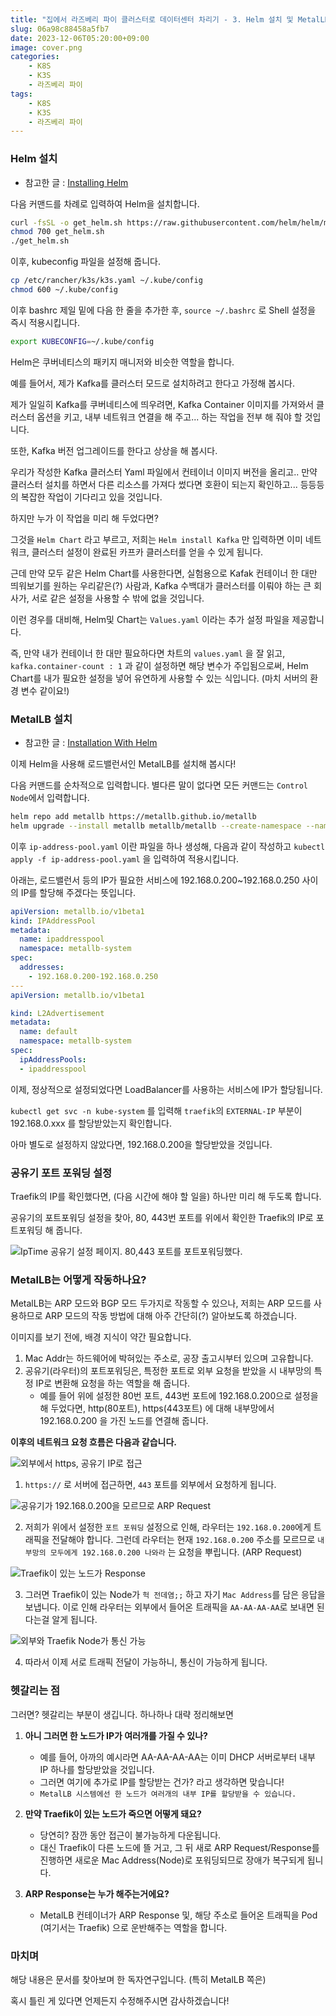 ```yaml
---
title: "집에서 라즈베리 파이 클러스터로 데이터센터 차리기 - 3. Helm 설치 및 MetalLB로 로드 밸런서 설정하기"
slug: 06a98c88458a5fb7
date: 2023-12-06T05:20:00+09:00
image: cover.png
categories:
    - K8S
    - K3S
    - 라즈베리 파이
tags:
    - K8S
    - K3S
    - 라즈베리 파이
---
```


### Helm 설치

- 참고한 글 : [Installing Helm](https://helm.sh/docs/intro/install/)

다음 커맨드를 차례로 입력하여 Helm을 설치합니다.

```sh
curl -fsSL -o get_helm.sh https://raw.githubusercontent.com/helm/helm/main/scripts/get-helm-3
chmod 700 get_helm.sh
./get_helm.sh
```

이후, kubeconfig 파일을 설정해 줍니다.

```sh
cp /etc/rancher/k3s/k3s.yaml ~/.kube/config
chmod 600 ~/.kube/config
```

이후 bashrc 제일 밑에 다음 한 줄을 추가한 후, `source ~/.bashrc` 로 Shell 설정을 즉시 적용시킵니다.
```sh
export KUBECONFIG=~/.kube/config
```


Helm은 쿠버네티스의 패키지 매니저와 비슷한 역할을 합니다.

예를 들어서, 제가 Kafka를 클러스터 모드로 설치하려고 한다고 가정해 봅시다.

제가 일일히 Kafka를 쿠버네티스에 띄우려면, Kafka Container 이미지를 가져와서 클러스터 옵션을 키고, 내부 네트워크 연결을 해 주고... 하는 작업을 전부 해 줘야 할 것입니다.

또한, Kafka 버전 업그레이드를 한다고 상상을 해 봅시다.

우리가 작성한 Kafka 클러스터 Yaml 파일에서 컨테이너 이미지 버전을 올리고.. 만약 클러스터 설치를 하면서 다른 리소스를 가져다 썼다면 호환이 되는지 확인하고... 등등등의 복잡한 작업이 기다리고 있을 것입니다.

하지만 누가 이 작업을 미리 해 두었다면?

그것을 `Helm Chart` 라고 부르고, 저희는 `Helm install Kafka` 만 입력하면 이미 네트워크, 클러스터 설정이 완료된 카프카 클러스터를 얻을 수 있게 됩니다.

근데 만약 모두 같은 Helm Chart를 사용한다면, 실험용으로 Kafak 컨테이너 한 대만 띄워보기를 원하는 우리같은(?) 사람과, Kafka 수백대가 클러스터를 이뤄야 하는 큰 회사가, 서로 같은 설정을 사용할 수 밖에 없을 것입니다.

이런 경우를 대비해, Helm및 Chart는 `Values.yaml` 이라는 추가 설정 파일을 제공합니다.

즉, 만약 내가 컨테이너 한 대만 필요하다면 차트의 `values.yaml` 을 잘 읽고, `kafka.container-count : 1` 과 같이 설정하면 해당 변수가 주입됨으로써, Helm Chart를 내가 필요한 설정을 넣어 유연하게 사용할 수 있는 식입니다. (마치 서버의 환경 변수 같이요!)

### MetalLB 설치

- 참고한 글 : [Installation With Helm](https://metallb.universe.tf/installation/)

이제 Helm을 사용해 로드밸런서인 MetalLB를 설치해 봅시다!

다음 커맨드를 순차적으로 입력합니다. 별다른 말이 없다면 모든 커맨드는 `Control Node`에서 입력합니다.

```sh
helm repo add metallb https://metallb.github.io/metallb
helm upgrade --install metallb metallb/metallb --create-namespace --namespace metallb-system --wait
```

이후 `ip-address-pool.yaml` 이란 파일을 하나 생성해, 다음과 같이 작성하고 `kubectl apply -f ip-address-pool.yaml` 을 입력하여 적용시킵니다.

아래는, 로드밸런서 등의 IP가 필요한 서비스에 192.168.0.200~192.168.0.250 사이의 IP를 할당해 주겠다는 뜻입니다.

```yaml
apiVersion: metallb.io/v1beta1
kind: IPAddressPool
metadata:
  name: ipaddresspool
  namespace: metallb-system
spec:
  addresses:
    - 192.168.0.200-192.168.0.250
---
apiVersion: metallb.io/v1beta1

kind: L2Advertisement
metadata:
  name: default
  namespace: metallb-system
spec:
  ipAddressPools:
  - ipaddresspool
```

이제, 정상적으로 설정되었다면 LoadBalancer를 사용하는 서비스에 IP가 할당됩니다.

`kubectl get svc -n kube-system` 를 입력해 `traefik`의 `EXTERNAL-IP` 부분이 192.168.0.xxx 를 할당받았는지 확인합니다.

아마 별도로 설정하지 않았다면, 192.168.0.200을 할당받았을 것입니다.

### 공유기 포트 포워딩 설정

Traefik의 IP를 확인했다면, (다음 시간에 해야 할 일을) 하나만 미리 해 두도록 합니다.

공유기의 포트포워딩 설정을 찾아, 80, 443번 포트를 위에서 확인한 Traefik의 IP로 포트포워딩 해 줍니다.

![IpTime 공유기 설정 페이지. 80,443 포트를 포트포워딩했다.](image.png)

### MetalLB는 어떻게 작동하나요?

MetalLB는 ARP 모드와 BGP 모드 두가지로 작동할 수 있으나, 저희는 ARP 모드를 사용하므로 ARP 모드의 작동 방법에 대해 아주 간단히(?) 알아보도록 하겠습니다.

이미지를 보기 전에, 배경 지식이 약간 필요합니다.

1. Mac Addr는 하드웨어에 박혀있는 주소로, 공장 출고시부터 있으며 고유합니다.
2. 공유기(라우터)의 포트포워딩은, 특정한 포트로 외부 요청을 받았을 시 내부망의 특정 IP로 변환해 요청을 하는 역할을 해 줍니다.
    - 예를 들어 위에 설정한 80번 포트, 443번 포트에 192.168.0.200으로 설정을 해 두었다면, http(80포트), https(443포트) 에 대해 내부망에서 192.168.0.200 을 가진 노드를 연결해 줍니다.


**이후의 네트워크 요청 흐름은 다음과 같습니다.**

![외부에서 https, 공유기 IP로 접근](image-1.png)

1. `https://` 로 서버에 접근하면, `443` 포트를 외부에서 요청하게 됩니다.

![공유기가 192.168.0.200을 모르므로 ARP Request](image-2.png)

2. 저희가 위에서 설정한 `포트 포워딩` 설정으로 인해, 라우터는 `192.168.0.200`에게 트래픽을 전달해야 합니다. 그런데 라우터는 현재 `192.168.0.200` 주소를 모르므로 `내부망의 모두에게 192.168.0.200 나와라` 는 요청을 뿌립니다. (ARP Request)

![Traefik이 있는 노드가 Response](image-3.png)

3. 그러면 Traefik이 있는 Node가 `헉 전데염;;` 하고 자기 `Mac Address`를 담은 응답을 보냅니다. 이로 인해 라우터는 외부에서 들어온 트래픽을 `AA-AA-AA-AA`로 보내면 된다는걸 알게 됩니다.

![외부와 Traefik Node가 통신 가능](image-4.png)

4. 따라서 이제 서로 트래픽 전달이 가능하니, 통신이 가능하게 됩니다.

### 헷갈리는 점

그러면? 헷갈리는 부분이 생깁니다. 하나하나 대략 정리해보면

1. **아니 그러면 한 노드가 IP가 여러개를 가질 수 있나?**
    - 예를 들어, 아까의 예시라면 AA-AA-AA-AA는 이미 DHCP 서버로부터 내부 IP 하나를 할당받았을 것입니다.
    - 그러면 여기에 추가로 IP를 할당받는 건가? 라고 생각하면 맞습니다!
    - `MetalLB 시스템에선 한 노드가 여러개의 내부 IP를 할당받을 수 있습니다.`

2. **만약 Traefik이 있는 노드가 죽으면 어떻게 돼요?**
    - 당연히? 잠깐 동안 접근이 불가능하게 다운됩니다.
    - 대신 Traefik이 다른 노드에 뜰 거고, 그 뒤 새로 ARP Request/Response를 진행하면 새로운 Mac Address(Node)로 포워딩되므로 장애가 복구되게 됩니다.

3. **ARP Response는 누가 해주는거에요?**
   - MetalLB 컨테이너가 ARP Response 및, 해당 주소로 들어온 트래픽을 Pod (여기서는 Traefik) 으로 운반해주는 역할을 합니다.


### 마치며

해당 내용은 문서를 찾아보며 한 독자연구입니다. (특히 MetalLB 쪽은)

혹시 틀린 게 있다면 언제든지 수정해주시면 감사하겠습니다!